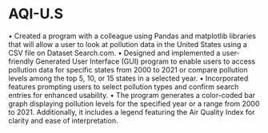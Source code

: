 # AQI-U.S
•	Created a program with a colleague using Pandas and matplotlib libraries that will allow a user to look at pollution data in the United States using a CSV file on Dataset Search.com.
•	Designed and implemented a user-friendly Generated User Interface (GUI) program to enable users to access pollution data for specific states from 2000 to 2021 or compare pollution levels among the top 5, 10, or 15 states in a selected year.
•	Incorporated features prompting users to select pollution types and confirm search entries for enhanced usability.
•	The program generates a color-coded bar graph displaying pollution levels for the specified year or a range from 2000 to 2021. Additionally, it includes a legend featuring the Air Quality Index for clarity and ease of interpretation.
